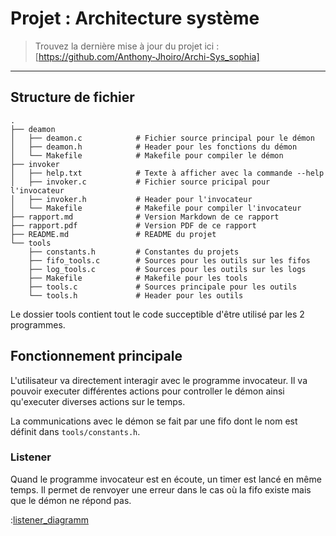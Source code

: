 # Projet : Architecture système

> Trouvez la dernière mise à jour du projet ici : [https://github.com/Anthony-Jhoiro/Archi-Sys_sophia]

<!-- TODO : Introduction -->

---

## Structure de fichier

```
.
├── deamon
│   ├── deamon.c            # Fichier source principal pour le démon
│   ├── deamon.h            # Header pour les fonctions du démon
│   └── Makefile            # Makefile pour compiler le démon
├── invoker
│   ├── help.txt            # Texte à afficher avec la commande --help
│   ├── invoker.c           # Fichier source pricipal pour l'invocateur
│   ├── invoker.h           # Header pour l'invocateur
│   └── Makefile            # Makefile pour compiler l'invocateur
├── rapport.md              # Version Markdown de ce rapport
├── rapport.pdf             # Version PDF de ce rapport
├── README.md               # README du projet
└── tools
    ├── constants.h         # Constantes du projets
    ├── fifo_tools.c        # Sources pour les outils sur les fifos
    ├── log_tools.c         # Sources pour les outils sur les logs
    ├── Makefile            # Makefile pour les tools
    ├── tools.c             # Sources principale pour les outils
    └── tools.h             # Header pour les outils
```

Le dossier tools contient tout le code succeptible d'être utilisé par les 2 programmes.

## Fonctionnement principale

L'utilisateur va directement interagir avec le programme invocateur. Il va pouvoir executer différentes actions pour controller le démon ainsi qu'executer diverses actions sur le temps.

La communications avec le démon se fait par une fifo dont le nom est définit dans `tools/constants.h`.

### Listener

Quand le programme invocateur est en écoute, un timer est lancé en même temps. Il permet de renvoyer une erreur dans le cas où la fifo existe mais que le démon ne répond pas.

:[listener_diagramm](diagramms/listener_timeout.puml)
